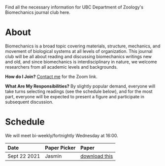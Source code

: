 Find all the necessary information for UBC Department of Zoology's Biomechanics journal club here. 

# About
Biomechanics is a broad topic covering materials, structure, mechanics, and movement of biological systems at all levels of organization. This journal club will be all about reading and discussing biomechanics writings new and old, and since biomechanics is interdisciplinary in nature, we welcome researchers from all academic levels and backgrounds.  

__How do I Join?__ [Contact me](jas.wong.is@gmail.com) for the Zoom link.

__What Are My Responsibilities?__ By slightly popular demand, everyone will take turns selecting readings (see the schedule below), and for the most part, everyone will be expected to present a figure and participate in subsequent discussion. 

# Schedule
We will meet bi-weekly/fortnightly Wednesday at 16:00.

| Date | Paper Picker | Paper |
| :---------------- | :---------------- | :------------------------------------- |
| Sept 22 2021 | Jasmin | <a href="https://github.com/jas-wong/ubc-zoology-biomechanics/blob/main/papers/How%20animals%20move%20An%20integrative%20view.pdf" download="https://github.com/jas-wong/ubc-zoology-biomechanics/blob/main/papers/How%20animals%20move%20An%20integrative%20view.pd">download this</a> |

